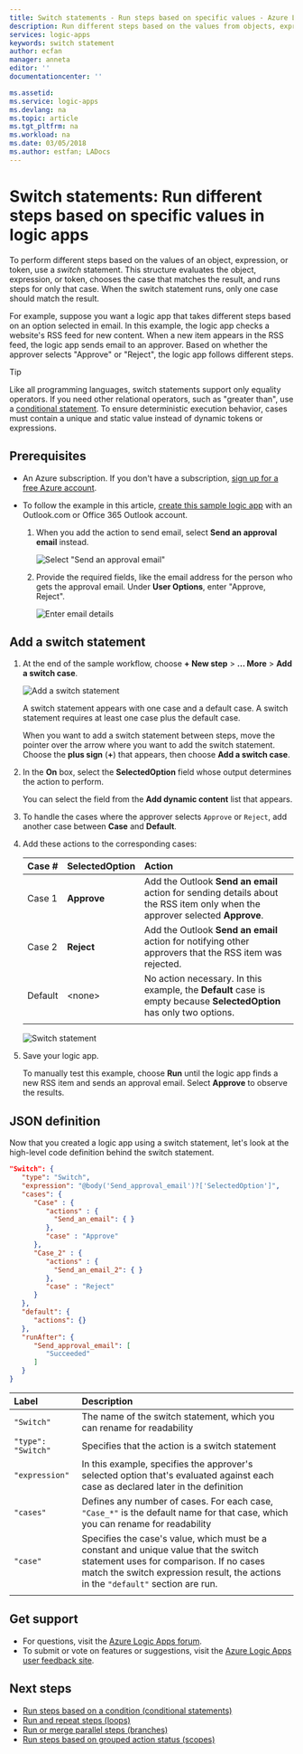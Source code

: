 ```yaml
---
title: Switch statements - Run steps based on specific values - Azure Logic Apps | Microsoft Docs
description: Run different steps based on the values from objects, expressions, or tokens in logic apps
services: logic-apps
keywords: switch statement
author: ecfan
manager: anneta
editor: ''
documentationcenter: ''

ms.assetid: 
ms.service: logic-apps
ms.devlang: na
ms.topic: article
ms.tgt_pltfrm: na
ms.workload: na
ms.date: 03/05/2018
ms.author: estfan; LADocs
---
```


# Switch statements: Run different steps based on specific values in logic apps

To perform different steps based on the values of an object, expression, or token, 
use a *switch* statement. This structure evaluates the object, expression, or token, 
chooses the case that matches the result, and runs steps for only that case. 
When the switch statement runs, only one case should match the result.

For example, suppose you want a logic app that takes different steps 
based on an option selected in email. In this example, 
the logic app checks a website's RSS feed for new content. 
When a new item appears in the RSS feed, 
the logic app sends email to an approver. 
Based on whether the approver selects "Approve" or "Reject", 
the logic app follows different steps.

> [!TIP]
> Like all programming languages, 
> switch statements support only equality operators. 
> If you need other relational operators, 
> such as "greater than", use a [conditional statement](#conditions).
> To ensure deterministic execution behavior, 
> cases must contain a unique and static value 
> instead of dynamic tokens or expressions.

## Prerequisites

* An Azure subscription. If you don't have a subscription, 
[sign up for a free Azure account](https://azure.microsoft.com/free/).

* To follow the example in this article, [create this sample logic app](../logic-apps/quickstart-create-first-logic-app-workflow.md) 
with an Outlook.com or Office 365 Outlook account.

  1. When you add the action to send email, 
  select **Send an approval email** instead.

     ![Select "Send an approval email"](./media/logic-apps-control-flow-switch-statement/send-approval-email-action.png)

  2. Provide the required fields, like the email address 
  for the person who gets the approval email. 
  Under **User Options**, enter "Approve, Reject".

     ![Enter email details](./media/logic-apps-control-flow-switch-statement/send-approval-email-details.png)

## Add a switch statement

1. At the end of the sample workflow, 
choose **+ New step** > **... More** > **Add a switch case**. 

   ![Add a switch statement](./media/logic-apps-control-flow-switch-statement/add-switch-statement.png)

   A switch statement appears with one case and a default case. 
   A switch statement requires at least one case plus the default case. 

   When you want to add a switch statement between steps, 
   move the pointer over the arrow where you want to add the switch statement. 
   Choose the **plus sign** (**+**) that appears, then choose **Add a switch case**.

4. In the **On** box, select the **SelectedOption** field whose output 
determines the action to perform. 
   
   You can select the field from the **Add dynamic content** list that appears.

5. To handle the cases where the approver selects `Approve` or `Reject`, 
add another case between **Case** and **Default**. 
   
6. Add these actions to the corresponding cases:

   | Case # | **SelectedOption** | Action |
   |:------ |:-------------------|:------ |
   | Case 1 | **Approve** | Add the Outlook **Send an email** action for sending details about the RSS item only when the approver selected **Approve**. |
   | Case 2 | **Reject** | Add the Outlook **Send an email** action for notifying other approvers that the RSS item was rejected. |
   | Default | \<none\> | No action necessary. In this example, the **Default** case is empty because **SelectedOption** has only two options. |
   |         |          |

   ![Switch statement](./media/logic-apps-control-flow-switch-statement/switch.png)

7. Save your logic app. 

   To manually test this example, choose **Run** until the logic app 
   finds a new RSS item and sends an approval email. 
   Select **Approve** to observe the results.

## JSON definition

Now that you created a logic app using a switch statement, 
let's look at the high-level code definition behind the switch statement.

``` json
"Switch": {
   "type": "Switch",
   "expression": "@body('Send_approval_email')?['SelectedOption']",
   "cases": {
      "Case" : {
         "actions" : {
           "Send_an_email": { }
         },
         "case" : "Approve"
      },
      "Case_2" : {
         "actions" : {
           "Send_an_email_2": { }
         },
         "case" : "Reject"
      }
   },
   "default": {
      "actions": {}
   },
   "runAfter": {
      "Send_approval_email": [
         "Succeeded"
      ]
   }
}
```

| Label              | Description |
| :----------------- | :---------- |
| `"Switch"`         | The name of the switch statement, which you can rename for readability |
| `"type": "Switch"` | Specifies that the action is a switch statement |
| `"expression"`     | In this example, specifies the approver's selected option that's evaluated against each case as declared later in the definition |
| `"cases"` | Defines any number of cases. For each case, `"Case_*"` is the default name for that case, which you can rename for readability |
| `"case"` | Specifies the case's value, which must be a constant and unique value that the switch statement uses for comparison. If no cases match the switch expression result, the actions in the `"default"` section are run.
|           |         |

## Get support

* For questions, visit the 
[Azure Logic Apps forum](https://social.msdn.microsoft.com/Forums/en-US/home?forum=azurelogicapps).
* To submit or vote on features or suggestions, visit the 
[Azure Logic Apps user feedback site](http://aka.ms/logicapps-wish).

## Next steps

* [Run steps based on a condition (conditional statements)](../logic-apps/logic-apps-control-flow-conditional-statement.md)
* [Run and repeat steps (loops)](../logic-apps/logic-apps-control-flow-loops.md)
* [Run or merge parallel steps (branches)](../logic-apps/logic-apps-control-flow-branches.md)
* [Run steps based on grouped action status (scopes)](../logic-apps/logic-apps-control-flow-run-steps-group-scopes.md)